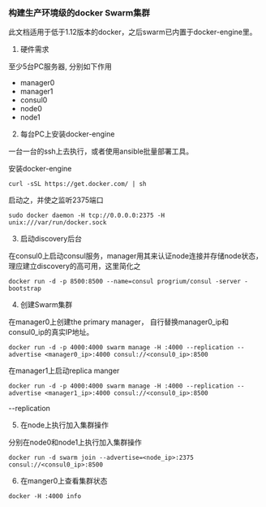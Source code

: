 ### 构建生产环境级的docker Swarm集群

此文档适用于低于1.12版本的docker，之后swarm已内置于docker-engine里。

1. 硬件需求

  至少5台PC服务器, 分别如下作用
  * manager0
  * manager1
  * consul0
  * node0
  * node1

2. 每台PC上安装docker-engine

  一台一台的ssh上去执行，或者使用ansible批量部署工具。

  安装docker-engine
  ```
  curl -sSL https://get.docker.com/ | sh
  ```
  启动之，并使之监听2375端口
  ```
  sudo docker daemon -H tcp://0.0.0.0:2375 -H unix:///var/run/docker.sock
  ```

3. 启动discovery后台

  在consul0上启动consul服务，manager用其来认证node连接并存储node状态， 理应建立discovery的高可用，这里简化之

  ```
  docker run -d -p 8500:8500 --name=consul progrium/consul -server -bootstrap
  ```

4. 创建Swarm集群

  在manager0上创建the primary manager， 自行替换manager0_ip和consul0_ip的真实IP地址。

  ```
  docker run -d -p 4000:4000 swarm manage -H :4000 --replication --advertise <manager0_ip>:4000 consul://<consul0_ip>:8500
  ```
  在manager1上启动replica manger
  ```
  docker run -d -p 4000:4000 swarm manage -H :4000 --replication --advertise <manager1_ip>:4000 consul://<consul0_ip>:8500
  ```

  --replication

5. 在node上执行加入集群操作

  分别在node0和node1上执行加入集群操作
  ```
  docker run -d swarm join --advertise=<node_ip>:2375 consul://<consul0_ip>:8500
  ```

6. 在manger0上查看集群状态

  ```
  docker -H :4000 info
  ```
